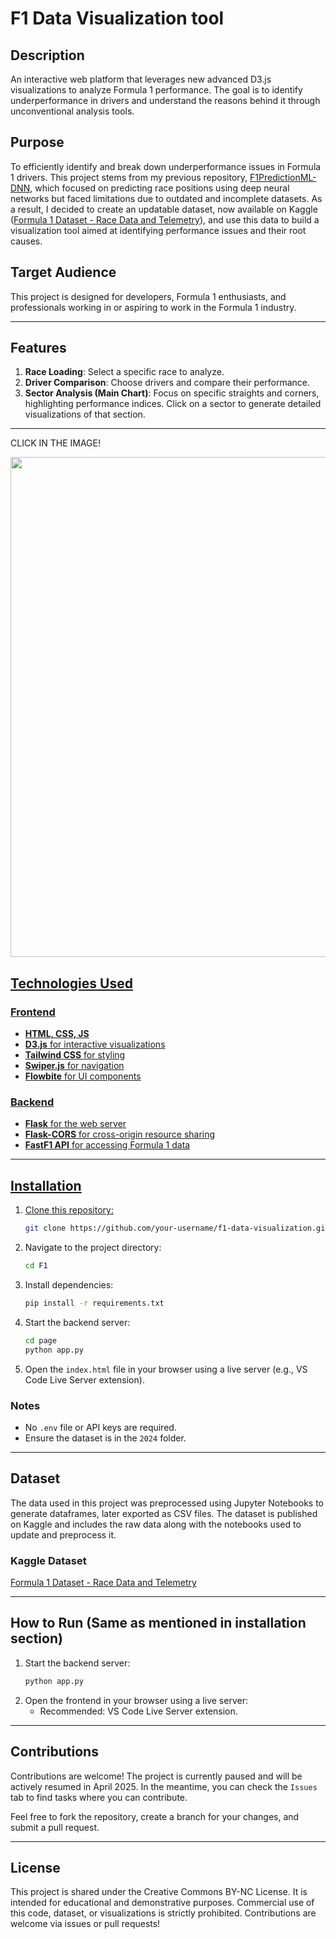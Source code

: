 # F1 Data Visualization tool

## Description
An interactive web platform that leverages new advanced D3.js visualizations to analyze Formula 1 performance. The goal is to identify underperformance in drivers and understand the reasons behind it through unconventional analysis tools.

## Purpose
To efficiently identify and break down underperformance issues in Formula 1 drivers. This project stems from my previous repository, [F1PredictionML-DNN](https://github.com/alexjr2001/F1PredictionML-DNN), which focused on predicting race positions using deep neural networks but faced limitations due to outdated and incomplete datasets. As a result, I decided to create an updatable dataset, now available on Kaggle ([Formula 1 Dataset - Race Data and Telemetry](https://www.kaggle.com/datasets/alexjr2001/formula-1-dataset-race-data-and-telemetry)), and use this data to build a visualization tool aimed at identifying performance issues and their root causes.

## Target Audience
This project is designed for developers, Formula 1 enthusiasts, and professionals working in or aspiring to work in the Formula 1 industry.

---

## Features
1. **Race Loading**: Select a specific race to analyze.
2. **Driver Comparison**: Choose drivers and compare their performance.
3. **Sector Analysis (Main Chart)**: Focus on specific straights and corners, highlighting performance indices. Click on a sector to generate detailed visualizations of that section.

---
CLICK IN THE IMAGE!
<p align="center"><a href="https://www.youtube.com/watch?v=VeX6EFk08Hs"><img src="https://github.com/user-attachments/assets/b799637c-291f-40b1-8a6f-c1f455ca5179" width="800"></p>



## Technologies Used
### Frontend
- **HTML, CSS, JS**
- **D3.js** for interactive visualizations
- **Tailwind CSS** for styling
- **Swiper.js** for navigation
- **Flowbite** for UI components

### Backend
- **Flask** for the web server
- **Flask-CORS** for cross-origin resource sharing
- **FastF1 API** for accessing Formula 1 data

---

## Installation
1. Clone this repository:
   ```bash
   git clone https://github.com/your-username/f1-data-visualization.git
   ```
2. Navigate to the project directory:
   ```bash
   cd F1
   ```
3. Install dependencies:
   ```bash
   pip install -r requirements.txt
   ```
4. Start the backend server:
   ```bash
   cd page
   python app.py
   ```
5. Open the `index.html` file in your browser using a live server (e.g., VS Code Live Server extension).

### Notes
- No `.env` file or API keys are required.
- Ensure the dataset is in the `2024` folder.

---

## Dataset
The data used in this project was preprocessed using Jupyter Notebooks to generate dataframes, later exported as CSV files. The dataset is published on Kaggle and includes the raw data along with the notebooks used to update and preprocess it.

### Kaggle Dataset
[Formula 1 Dataset - Race Data and Telemetry](https://www.kaggle.com/datasets/alexjr2001/formula-1-dataset-race-data-and-telemetry)

---

## How to Run (Same as mentioned in installation section)
1. Start the backend server:
   ```bash
   python app.py
   ```
2. Open the frontend in your browser using a live server:
   - Recommended: VS Code Live Server extension.

---

## Contributions
Contributions are welcome! The project is currently paused and will be actively resumed in April 2025. In the meantime, you can check the `Issues` tab to find tasks where you can contribute.

Feel free to fork the repository, create a branch for your changes, and submit a pull request.

---

## License
This project is shared under the Creative Commons BY-NC License. It is intended for educational and demonstrative purposes. Commercial use of this code, dataset, or visualizations is strictly prohibited. Contributions are welcome via issues or pull requests!
